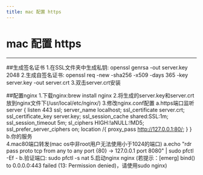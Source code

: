 ```yaml
---
title: mac 配置 https
---
```

# mac 配置 https

---------------------------------

##生成签名证书
1.在SSL文件夹中生成私钥: openssl genrsa -out server.key 2048
2.生成自签名证书: openssl req -new -sha256 -x509 -days 365 -key server.key -out server.crt
3.双击server.crt安装

##配置nginx
1.下载nginx:brew install nginx
2.将生成的server.key和server.crt放到nginx文件下(/usr/local/etc/nginx/)
3.修改nginx.conf配置
  a.https端口监听
     server {
          listen       443 ssl;
          server_name  localhost;
          ssl_certificate      server.crt;
          ssl_certificate_key  server.key;
          ssl_session_cache    shared:SSL:1m;
          ssl_session_timeout  5m;
          sl_ciphers  HIGH:!aNULL:!MD5;
          ssl_prefer_server_ciphers  on;
          location /{
              proxy_pass http://127.0.0.1:80/;
          }
      }
  b.你的服务    
4.mac80端口转发(mac os中非root用户无法使用小于1024的端口)
  a.echo "rdr pass proto tcp from any to any port {80} -> 127.0.0.1 port 8080" | sudo pfctl -Ef -
  b.验证端口: sudo pfctl -s nat
5.启动nginx
  nginx (若提示：[emerg] bind() to 0.0.0.0:443 failed (13: Permission denied)，请使用sudo nginx)


       